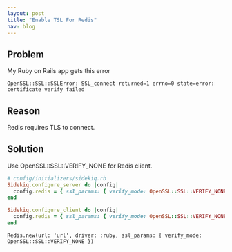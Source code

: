 ```yaml
---
layout: post
title: "Enable TSL For Redis"
nav: blog
---
```


## Problem

My Ruby on Rails app gets this error
```
OpenSSL::SSL::SSLError: SSL_connect returned=1 errno=0 state=error: certificate verify failed
```

## Reason

Redis requires TLS to connect.

## Solution

Use OpenSSL::SSL::VERIFY_NONE for Redis client.

```ruby
# config/initializers/sidekiq.rb
Sidekiq.configure_server do |config|
  config.redis = { ssl_params: { verify_mode: OpenSSL::SSL::VERIFY_NONE } }
end

Sidekiq.configure_client do |config|
  config.redis = { ssl_params: { verify_mode: OpenSSL::SSL::VERIFY_NONE } }
end
```

```
Redis.new(url: 'url', driver: :ruby, ssl_params: { verify_mode: OpenSSL::SSL::VERIFY_NONE })
```
